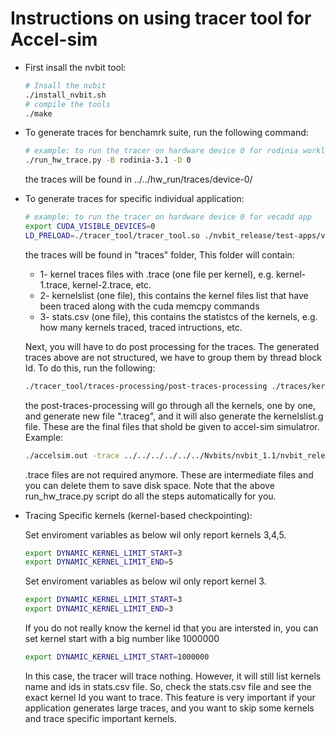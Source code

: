 # Instructions on using tracer tool for Accel-sim 

* First insall the nvbit tool:
    ```bash
    # Insall the nvbit
    ./install_nvbit.sh
    # compile the tools
    ./make
    ```
* To generate traces for benchamrk suite, run the following command:
    ```bash
    # example: to run the tracer on hardware device 0 for rodinia workloads
    ./run_hw_trace.py -B rodinia-3.1 -D 0
    ```
    the traces will be found in ../../hw_run/traces/device-0/

* To generate traces for specific individual application:
    ```bash
    # example: to run the tracer on hardware device 0 for vecadd app
    export CUDA_VISIBLE_DEVICES=0
    LD_PRELOAD=./tracer_tool/tracer_tool.so ./nvbit_release/test-apps/vectoradd/vectoradd
    ```
    the traces will be found in "traces" folder, This folder will contain:
    * 1- kernel traces files with .trace (one file per kernel), e.g. kernel-1.trace, kernel-2.trace, etc.
    * 2- kernelslist (one file), this contains the kernel files list that have been traced along with the cuda memcpy commands
    * 3- stats.csv (one file), this contains the statistcs of the kernels, e.g. how many kernels traced, traced intructions, etc.

    Next, you will have to do post processing for the traces. The generated traces above are not structured, we have to group them by thread block Id. To do this, run the following:

    ```bash
    ./tracer_tool/traces-processing/post-traces-processing ./traces/kernelslist
    ```

    the post-traces-processing will go through all the kernels, one by one, and generate new file ".traceg", and it will also generate the kernelslist.g file. These are the final files that shold be given to accel-sim simulatror. Example:

    ```bash
    ./accelsim.out -trace ../../../../../../Nvbits/nvbit_1.1/nvbit_release/traces/kernelslist.g 
    ```

    .trace files are not required anymore. These are intermediate files and you can delete them to save disk space. 
    Note that the above run_hw_trace.py script do all the steps automatically for you.

* Tracing Specific kernels (kernel-based checkpointing):

    Set enviroment variables as below wil only report kernels 3,4,5.
    ```bash
    export DYNAMIC_KERNEL_LIMIT_START=3
    export DYNAMIC_KERNEL_LIMIT_END=5
    ```

    Set enviroment variables as below wil only report kernel 3.
    ```bash
    export DYNAMIC_KERNEL_LIMIT_START=3
    export DYNAMIC_KERNEL_LIMIT_END=3
    ```

    If you do not really know the kernel id that you are intersted in, you can set kernel start with a big number like 1000000 
    ```bash
    export DYNAMIC_KERNEL_LIMIT_START=1000000
    ```
    In this case, the tracer will trace nothing. However, it will still list kernels name and ids in stats.csv file. So, check the stats.csv file and see the exact kernel Id you want to trace. This feature is very important if your application generates large traces, and you want to skip some kernels and trace specific important kernels.

